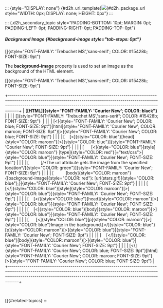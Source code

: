 ::: {style="DISPLAY: none"}
[](ms-xhelp:///?Id=d2h_url_template){#d2h_url_template}![](!package_url!){#d2h_package_url style="WIDTH: 0px; DISPLAY: none; HEIGHT: 0px"}
:::

::: {.d2h_secondary_topic style="PADDING-BOTTOM: 10pt; MARGIN: 0pt; PADDING-LEFT: 0pt; PADDING-RIGHT: 0pt; PADDING-TOP: 0pt"}
##### Background Image {#background-image style="tab-stops: 0pt"}

[]{style="FONT-FAMILY: 'Trebuchet MS','sans-serif'; COLOR: #15428b; FONT-SIZE: 9pt"} 

The **background-image** property is used to set an image as the background of the HTML element.

[]{style="FONT-FAMILY: 'Trebuchet MS','sans-serif'; COLOR: #15428b; FONT-SIZE: 9pt"} 

+-----------------------------------------------------------------------------------------------------------------------------------------------------------------------------------------------------------------------------------------------+
| **[\[HTML\]]{style="FONT-FAMILY: 'Courier New'; COLOR: black"}**                                                                                                                                                                              |
|                                                                                                                                                                                                                                               |
| []{style="FONT-FAMILY: 'Trebuchet MS','sans-serif'; COLOR: #15428b; FONT-SIZE: 9pt"}                                                                                                                                                          |
|                                                                                                                                                                                                                                               |
| [\<]{style="FONT-FAMILY: 'Courier New'; COLOR: blue; FONT-SIZE: 9pt"}[html]{style="FONT-FAMILY: 'Courier New'; COLOR: maroon; FONT-SIZE: 9pt"}[\>]{style="FONT-FAMILY: 'Courier New'; COLOR: blue; FONT-SIZE: 9pt"}                           |
|                                                                                                                                                                                                                                               |
| [    [\<]{style="COLOR: blue"}[head]{style="COLOR: maroon"}[\>]{style="COLOR: blue"}]{style="FONT-FAMILY: 'Courier New'; FONT-SIZE: 9pt"}                                                                                                     |
|                                                                                                                                                                                                                                               |
| [      [\<]{style="COLOR: blue"}[style]{style="COLOR: maroon"} [type]{style="COLOR: red"}[=\"text/css\"\>]{style="COLOR: blue"}]{style="FONT-FAMILY: 'Courier New'; FONT-SIZE: 9pt"}                                                          |
|                                                                                                                                                                                                                                               |
| [          [/\*The url attribute gets the image from the specified location\*/]{style="COLOR: green"}]{style="FONT-FAMILY: 'Courier New'; FONT-SIZE: 9pt"}                                                                                    |
|                                                                                                                                                                                                                                               |
| [          [body]{style="COLOR: maroon"}{[background-image]{style="COLOR: red"}: [url(stars.gif)]{style="COLOR: blue"};}]{style="FONT-FAMILY: 'Courier New'; FONT-SIZE: 9pt"}                                                                 |
|                                                                                                                                                                                                                                               |
| [      [\</]{style="COLOR: blue"}[style]{style="COLOR: maroon"}[\>]{style="COLOR: blue"}]{style="FONT-FAMILY: 'Courier New'; FONT-SIZE: 9pt"}                                                                                                 |
|                                                                                                                                                                                                                                               |
| [    [\</]{style="COLOR: blue"}[head]{style="COLOR: maroon"}[\>]{style="COLOR: blue"}]{style="FONT-FAMILY: 'Courier New'; FONT-SIZE: 9pt"}                                                                                                    |
|                                                                                                                                                                                                                                               |
| [    [\<]{style="COLOR: blue"}[body]{style="COLOR: maroon"}[\>]{style="COLOR: blue"}]{style="FONT-FAMILY: 'Courier New'; FONT-SIZE: 9pt"}                                                                                                     |
|                                                                                                                                                                                                                                               |
| [      [\<]{style="COLOR: blue"}[p]{style="COLOR: maroon"}[\>]{style="COLOR: blue"}Image in the background.[\</]{style="COLOR: blue"}[p]{style="COLOR: maroon"}[\>]{style="COLOR: blue"}]{style="FONT-FAMILY: 'Courier New'; FONT-SIZE: 9pt"} |
|                                                                                                                                                                                                                                               |
| [    [\</]{style="COLOR: blue"}[body]{style="COLOR: maroon"}[\>]{style="COLOR: blue"}]{style="FONT-FAMILY: 'Courier New'; FONT-SIZE: 9pt"}                                                                                                    |
|                                                                                                                                                                                                                                               |
| [\</]{style="FONT-FAMILY: 'Courier New'; COLOR: blue; FONT-SIZE: 9pt"}[html]{style="FONT-FAMILY: 'Courier New'; COLOR: maroon; FONT-SIZE: 9pt"}[\>]{style="FONT-FAMILY: 'Courier New'; COLOR: blue; FONT-SIZE: 9pt"}                          |
+-----------------------------------------------------------------------------------------------------------------------------------------------------------------------------------------------------------------------------------------------+

 

[]{#related-topics}
:::
